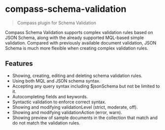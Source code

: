 # compass-schema-validation

> Compass plugin for Schema Validation

Compass Schema Validation supports complex validation rules based on JSON Schema, along with the already supported MQL-based simple validation. Compared with previously available document validation, JSON Schema is much more flexible when creating complex validation rules.

## Features

- Showing, creating, editing and deleting schema validation rules.
- Using both MQL and JSON schema syntax.
- Accepting any query syntax including $jsonSchema but not be limited to it.
- Autocompleting fields and keywords.
- Syntactic validation to enforce correct syntax.
- Showing and modifying validationLevel (strict, moderate, off).
- Showing and modifying validationAction (error, warn).
- Showing preview of sample documents in the collection that match and do not match the validation rules.
